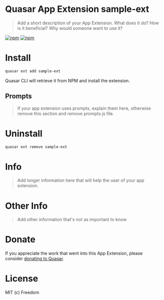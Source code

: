 # Quasar App Extension sample-ext

> Add a short description of your App Extension. What does it do? How is it beneficial? Why would someone want to use it?

[![npm](https://img.shields.io/npm/v/quasar-app-extension-sample-ext.svg?label=quasar-app-extension-sample-ext)](https://www.npmjs.com/package/quasar-app-extension-sample-ext)
[![npm](https://img.shields.io/npm/dt/quasar-app-extension-sample-ext.svg)](https://www.npmjs.com/package/quasar-app-extension-sample-ext)

# Install
```bash
quasar ext add sample-ext
```
Quasar CLI will retrieve it from NPM and install the extension.

## Prompts

> If your app extension uses prompts, explain them here, otherwise remove this section and remove prompts.js file.

# Uninstall
```bash
quasar ext remove sample-ext
```

# Info
> Add longer information here that will help the user of your app extension.

# Other Info
> Add other information that's not as important to know

# Donate
If you appreciate the work that went into this App Extension, please consider [donating to Quasar](https://donate.quasar.dev).

# License
MIT (c) Freedom
